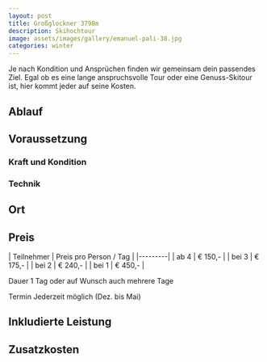 ```yaml
---
layout: post
title: Großglockner 3798m
description: Skihochtour
image: assets/images/gallery/emanuel-pali-38.jpg
categories: winter
---
```


Je nach Kondition und Ansprüchen finden wir gemeinsam dein passendes Ziel. Egal ob es eine lange anspruchsvolle Tour oder eine Genuss-Skitour ist, hier kommt jeder auf seine Kosten.

## Ablauf

## Voraussetzung

### Kraft und Kondition

### Technik

## Ort

## Preis

| Teilnehmer | Preis pro Person / Tag |
|---------|
| ab 4 | € 150,- |
| bei 3 | € 175,- |
| bei 2 | € 240,- |
| bei 1 | € 450,- |

Dauer 1 Tag oder auf Wunsch auch mehrere Tage

Termin Jederzeit möglich (Dez. bis Mai)

## Inkludierte Leistung

## Zusatzkosten